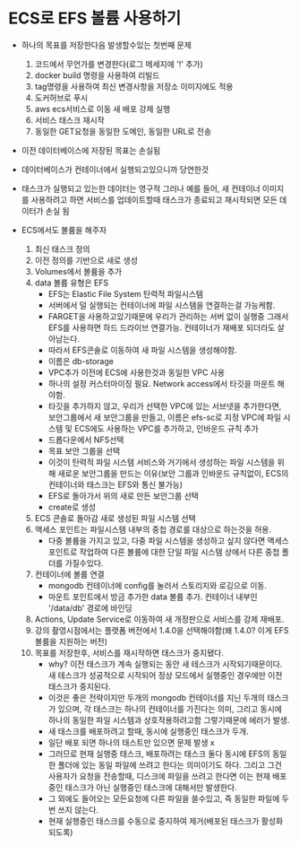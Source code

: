 # ECS로 EFS 볼륨 사용하기

- 하나의 목표를 저장한다음 발생할수있는 첫번째 문제

  1. 코드에서 무언가를 변경한다(로그 메세지에 '!' 추가)
  2. docker build 명령을 사용하여 리빌드
  3. tag명령을 사용하여 최신 변경사항을 저장소 이미지에도 적용
  4. 도커허브로 푸시
  5. aws ecs서비스로 이동 새 배포 강제 실행
  6. 서비스 태스크 재시작
  7. 동일한 GET요청을 동일한 도메인, 동일한 URL로 전송

- 이전 데이터베이스에 저장된 목표는 손실됨
- 데이터베이스가 컨테이너에서 실행되고있으니까 당연한것
- 태스크가 실행되고 있는한 데이터는 영구적 그러나 예를 들어, 새 컨테이너 이미지를 사용하려고 하면 서비스를 업데이트할때 태스크가 종료되고 재시작되면 모든 데이터가 손실 됨

- ECS에서도 볼륨을 해주자
  1. 최신 태스크 정의
  2. 이전 정의를 기반으로 새로 생성
  3. Volumes에서 볼륨을 추가
  4. data 볼륨 유형은 EFS
     - EFS는 Elastic File System 탄력적 파일시스템
     - 서버에서 덜 실행되는 컨테이너에 파일 시스템을 연결하는걸 가능케함.
     - FARGET을 사용하고있기때문에 우리가 관리하는 서버 없이 실행중 그래서 EFS를 사용하면 하드 드라이브 연결가능. 컨테이너가 재배포 되더라도 살아남는다.
     - 따라서 EFS콘솔로 이동하여 새 파일 시스템을 생성해야함.
     - 이름은 db-storage
     - VPC추가 이전에 ECS에 사용한것과 동일한 VPC 사용
     - 하나의 설정 커스터마이징 필요. Network access에서 타깃을 마운트 해야함.
     - 타깃을 추가하지 않고, 우리가 선택한 VPC에 있는 서브넷을 추가한다면, 보안그룹에서 새 보안그룹을 만들고, 이름은 efs-sc로 지정 VPC에 파일 시스템 및 ECS에도 사용하는 VPC를 추가하고, 인바운드 규칙 추가
     - 드롭다운에서 NFS선택
     - 목표 보안 그룹을 선택
     - 이것이 탄력적 파일 시스템 서비스와 거기에서 생성하는 파일 시스템을 위해 새로운 보안그룹을 만드는 이유(보안 그룹과 인바운드 규칙없이, ECS의 컨테이너와 태스크는 EFS와 통신 불가능)
     - EFS로 돌아가서 위의 새로 만든 보안그룹 선택
     - create로 생성
  5. ECS 콘솔로 돌아감 새로 생성된 파일 시스템 선택
  6. 액세스 포인트는 파일시스템 내부의 중첩 경로를 대상으로 하는것을 허용.
     - 다중 볼륨을 가지고 있고, 다중 파일 시스템을 생성하고 싶지 않다면 액세스 포인트로 작업하여 다른 볼륨에 대한 단일 파일 시스템 상에서 다른 중첩 폴더를 가질수있다.
  7. 컨테이너에 볼륨 연결
     - mongodb 컨테이너에 config를 눌러서 스토리지와 로깅으로 이동.
     - 마운트 포인트에서 방금 추가한 data 볼륨 추가. 컨테이너 내부인 '/data/db' 경로에 바인딩
  8. Actions, Update Service로 이동하여 새 개정판으로 서비스를 강제 재배포.
  9. 강의 촬영시점에서는 플랫폼 버전에서 1.4.0을 선택해야함(왜 1.4.0? 이게 EFS볼륨을 지원하는 버전)
  10. 목표를 저장한후, 서비스를 재시작하면 태스크가 중지됐다.
      - why? 이전 태스크가 계속 실행되는 동안 새 테스크가 시작되기때문이다. 새 테스크가 성공적으로 시작되어 정상 모드에서 실행중인 경우에만 이전 태스크가 중지된다.
      - 이것은 좋은 전략이지만 두개의 mongodb 컨테이너를 지닌 두개의 태스크가 있으며, 각 태스크는 하나의 컨테이너를 가진다는 의미, 그리고 동시에 하나의 동일한 파일 시스템과 상호작용하려고함 그렇기때문에 에러가 발생.
      - 새 태스크를 배포하려고 할때, 동시에 실행중인 태스크가 두개.
      - 일단 배포 되면 하나의 태스트만 있으면 문제 발생 x
      - 그러므로 현재 실행중 태스크, 배포하려는 태스크 둘다 동시에 EFS의 동일한 폴더에 있는 동일 파일에 쓰려고 한다는 의미이기도 하다. 그리고 그건 사용자가 요청을 전송할때, 디스크에 파일을 쓰려고 한다면 이는 현재 배포중인 태스크가 아닌 실행중인 태스크에 대해서만 발생한다.
      - 그 외에도 들어오는 모든요청에 다른 파일을 쓸수있고, 즉 동일한 파일에 두번 쓰지 않는다.
      - 현재 실행중인 태스크를 수동으로 중지하여 제거(배포된 태스크가 활성화 되도록)
